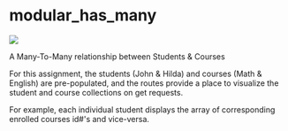 # modular_has_many
<img src='https://travis-ci.org/kgentner/modular_has_many.svg?branch=master'></img>

A Many-To-Many relationship between Students & Courses

For this assignment, the students (John & Hilda) and courses (Math & English) are pre-populated, and the routes provide a place to visualize the student and course collections on get requests.

For example, each individual student displays the array of corresponding enrolled courses id#'s and vice-versa.
